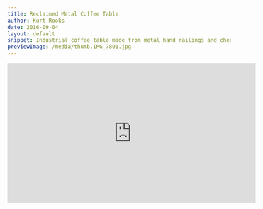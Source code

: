 ```yaml
---
title: Reclaimed Metal Coffee Table
author: Kurt Rooks
date: 2016-09-04
layout: default
snippet: Industrial coffee table made from metal hand railings and cherry wood
previewImage: /media/thumb.IMG_7801.jpg
---
```


<div class="youtubevideowrap">
<div class="video-container">
<iframe width="560" height="315" src="https://www.youtube.com/embed/rIr9joHZ5sI" frameborder="0" allowfullscreen></iframe>
</div>
</div>
